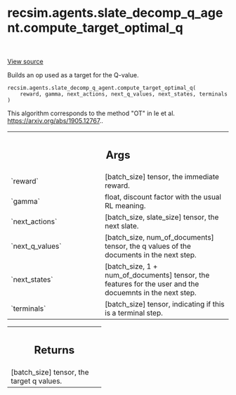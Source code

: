 <div itemscope itemtype="http://developers.google.com/ReferenceObject">
<meta itemprop="name" content="recsim.agents.slate_decomp_q_agent.compute_target_optimal_q" />
<meta itemprop="path" content="Stable" />
</div>

# recsim.agents.slate_decomp_q_agent.compute_target_optimal_q

<!-- Insert buttons and diff -->

<table class="tfo-notebook-buttons tfo-api" align="left">

</table>

<a target="_blank" href="https://github.com/google-research/recsim/tree/master/recsim/agents/slate_decomp_q_agent.py">View
source</a>

Builds an op used as a target for the Q-value.

<pre class="devsite-click-to-copy prettyprint lang-py tfo-signature-link">
<code>recsim.agents.slate_decomp_q_agent.compute_target_optimal_q(
    reward, gamma, next_actions, next_q_values, next_states, terminals
)
</code></pre>

<!-- Placeholder for "Used in" -->

This algorithm corresponds to the method "OT" in Ie et al.
https://arxiv.org/abs/1905.12767..

<!-- Tabular view -->

 <table class="responsive fixed orange">
<colgroup><col width="214px"><col></colgroup>
<tr><th colspan="2"><h2 class="add-link">Args</h2></th></tr>

<tr>
<td>
`reward`
</td>
<td>
[batch_size] tensor, the immediate reward.
</td>
</tr><tr>
<td>
`gamma`
</td>
<td>
float, discount factor with the usual RL meaning.
</td>
</tr><tr>
<td>
`next_actions`
</td>
<td>
[batch_size, slate_size] tensor, the next slate.
</td>
</tr><tr>
<td>
`next_q_values`
</td>
<td>
[batch_size, num_of_documents] tensor, the q values of the
documents in the next step.
</td>
</tr><tr>
<td>
`next_states`
</td>
<td>
[batch_size, 1 + num_of_documents] tensor, the features for the
user and the docuemnts in the next step.
</td>
</tr><tr>
<td>
`terminals`
</td>
<td>
[batch_size] tensor, indicating if this is a terminal step.
</td>
</tr>
</table>

<!-- Tabular view -->

 <table class="responsive fixed orange">
<colgroup><col width="214px"><col></colgroup>
<tr><th colspan="2"><h2 class="add-link">Returns</h2></th></tr>
<tr class="alt">
<td colspan="2">
[batch_size] tensor, the target q values.
</td>
</tr>

</table>
